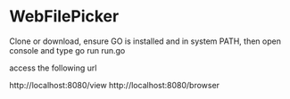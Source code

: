 # WebFilePicker

Clone or download, ensure GO is installed and in system PATH, then open console and type go run run.go

access the following url

http://localhost:8080/view
http://localhost:8080/browser
